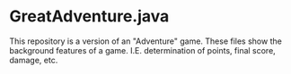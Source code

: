 # GreatAdventure.java
This repository is a version of an "Adventure" game. These files show the background features of a game. I.E. determination of points, final score, damage, etc.
